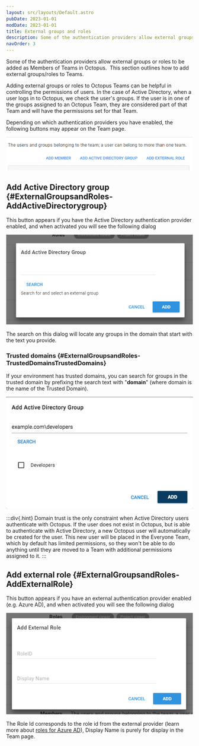 ```yaml
---
layout: src/layouts/Default.astro
pubDate: 2023-01-01
modDate: 2023-01-01
title: External groups and roles
description: Some of the authentication providers allow external groups or roles to be added as Members of Teams in Octopus.
navOrder: 3
---
```


Some of the authentication providers allow external groups or roles to be added as Members of Teams in Octopus.  This section outlines how to add external groups/roles to Teams.

Adding external groups or roles to Octopus Teams can be helpful in controlling the permissions of users. In the case of Active Directory, when a user logs in to Octopus, we check the user's groups. If the user is in one of the groups assigned to an Octopus Team, they are considered part of that Team and will have the permissions set for that Team.

Depending on which authentication providers you have enabled, the following buttons may appear on the Team page.

![](/docs/security/users-and-teams/images/members-buttons.png "width=694")

## Add Active Directory group {#ExternalGroupsandRoles-AddActiveDirectorygroup}

This button appears if you have the Active Directory authentication provider enabled, and when activated you will see the following dialog

![](/docs/security/users-and-teams/images/add-ad-group.png "width=500")

The search on this dialog will locate any groups in the domain that start with the text you provide.

### Trusted domains {#ExternalGroupsandRoles-TrustedDomainsTrustedDomains}

If your environment has trusted domains, you can search for groups in the trusted domain by prefixing the search text with "**domain**" (where domain is the name of the Trusted Domain).

![](/docs/security/users-and-teams/images/add-ad-group-trusted-domains.png "width=500")

:::div{.hint}
Domain trust is the only constraint when Active Directory users authenticate with Octopus. If the user does not exist in Octopus, but is able to authenticate with Active Directory, a new Octopus user will automatically be created for the user. This new user will be placed in the Everyone Team, which by default has limited permissions, so they won't be able to do anything until they are moved to a Team with additional permissions assigned to it.
:::

## Add external role {#ExternalGroupsandRoles-AddExternalRole}

This button appears if you have an external authentication provider enabled (e.g. Azure AD), and when activated you will see the following dialog

![](/docs/security/users-and-teams/images/add-external-role.png "width=500")

The Role Id corresponds to the role id from the external provider (learn more about [roles for Azure AD](/docs/security/authentication/azure-ad-authentication)), Display Name is purely for display in the Team page.
